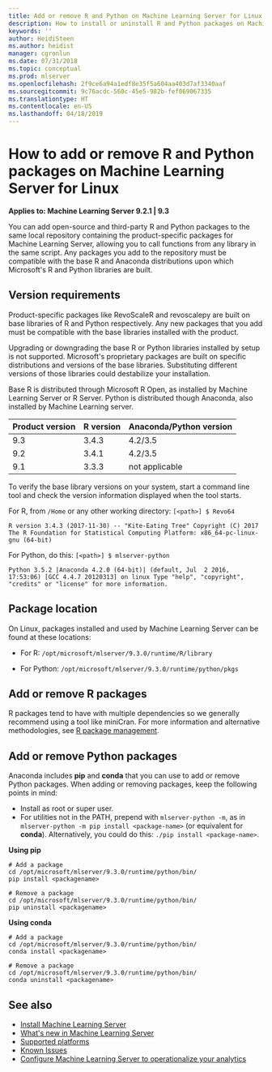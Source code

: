 ```yaml
---
title: Add or remove R and Python on Machine Learning Server for Linux
description: How to install or uninstall R and Python packages on Machine Learning Server forLinux.
keywords: ''
author: HeidiSteen
ms.author: heidist
manager: cgronlun
ms.date: 07/31/2018
ms.topic: conceptual
ms.prod: mlserver
ms.openlocfilehash: 2f9ce6a94a1edf8e35f5a604aa403d7af3340aaf
ms.sourcegitcommit: 9c76acdc-560c-45e5-982b-fef069067335
ms.translationtype: HT
ms.contentlocale: en-US
ms.lasthandoff: 04/18/2019
---
```

# <a name="how-to-add-or-remove-r-and-python-packages-on-machine-learning-server-for-linux"></a>How to add or remove R and Python packages on Machine Learning Server for Linux

**Applies to:  Machine Learning Server 9.2.1 | 9.3**

You can add open-source and third-party R and Python packages to the same local repository containing the product-specific packages for Machine Learning Server, allowing you to call functions from any library in the same script. Any packages you add to the repository must be compatible with the base R and Anaconda distributions upon which Microsoft's R and Python libraries are built.

## <a name="version-requirements"></a>Version requirements

Product-specific packages like RevoScaleR and revoscalepy are built on base libraries of R and Python respectively.  Any new packages that you add must be compatible with the base libraries installed with the product. 

Upgrading or downgrading the base R or Python libraries installed by setup is not supported. Microsoft's proprietary packages are built on specific distributions and versions of the base libraries. Substituting different versions of those libraries could destabilize your installation.

Base R is distributed through Microsoft R Open, as installed by Machine Learning Server or R Server. Python is distributed though Anaconda, also installed by Machine Learning server.

| Product version | R version | Anaconda/Python version |
|-----------------|-----------|-------------------------|
| 9.3             | 3.4.3 |  4.2/3.5 |
| 9.2             | 3.4.1 |  4.2/3.5 |
| 9.1             | 3.3.3 |  not applicable |

To verify the base library versions on your system, start a command line tool and check the version information displayed when the tool starts. 

For R, from `/Home` or any other working directory: `[<path>] $ Revo64`

`R version 3.4.3 (2017-11-30) -- "Kite-Eating Tree"
Copyright (C) 2017 The R Foundation for Statistical Computing
Platform: x86_64-pc-linux-gnu (64-bit)`

For Python, do this: `[<path>] $ mlserver-python`

`Python 3.5.2 |Anaconda 4.2.0 (64-bit)| (default, Jul  2 2016, 17:53:06) [GCC 4.4.7 20120313] on linux
Type "help", "copyright", "credits" or "license" for more information.`


## <a name="package-location"></a>Package location

On Linux, packages installed and used by Machine Learning Server can be found at these locations:

+ For R: `/opt/microsoft/mlserver/9.3.0/runtime/R/library`

+ For Python: `/opt/microsoft/mlserver/9.3.0/runtime/python/pkgs`

## <a name="add-or-remove-r-packages"></a>Add or remove R packages

R packages tend to have with multiple dependencies so we generally recommend using a tool like miniCran. For more information and alternative methodologies, see [R package management](../operationalize/configure-manage-r-packages.md).

## <a name="add-or-remove-python-packages"></a>Add or remove Python packages

Anaconda includes **pip** and **conda** that you can use to add or remove Python packages. When adding or removing packages, keep the following points in mind:

+ Install as root or super user.
+ For utilities not in the PATH, prepend with `mlserver-python -m`, as in `mlserver-python -m pip install <package-name>` (or equivalent for **conda**).  Alternatively, you could do this: `./pip install <package-name>`.

**Using pip**

```
# Add a package
cd /opt/microsoft/mlserver/9.3.0/runtime/python/bin/
pip install <packagename>

# Remove a package
cd /opt/microsoft/mlserver/9.3.0/runtime/python/bin/
pip uninstall <packagename>
```

**Using conda**

```
# Add a package
cd /opt/microsoft/mlserver/9.3.0/runtime/python/bin/
conda install <packagename>

# Remove a package
cd /opt/microsoft/mlserver/9.3.0/runtime/python/bin/
conda uninstall <packagename>
```

## <a name="see-also"></a>See also

+ [Install Machine Learning Server](r-server-install.md)
+ [What's new in Machine Learning Server](../whats-new-in-machine-learning-server.md)
+ [Supported platforms](r-server-install-supported-platforms.md)  
+ [Known Issues](../resources-known-issues.md)  
+ [Configure Machine Learning Server to operationalize your analytics](../what-is-operationalization.md)